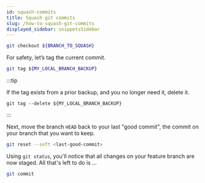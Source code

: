 ```yaml
---
id: squash-commits
title: Squash git commits
slug: /how-to-squash-git-commits
displayed_sidebar: snippetsSidebar
---
```


```sh
git checkout ${BRANCH_TO_SQUASH}
```

For safety, let’s tag the current commit.

```sh
git tag ${MY_LOCAL_BRANCH_BACKUP}
```

:::tip

If the tag exists from a prior backup, and you no longer need it, delete it.

`git tag --delete ${MY_LOCAL_BRANCH_BACKUP}`

:::

Next, move the branch `HEAD` back to your last "good commit", the commit on your branch that you want to keep.

```sh
git reset --soft <last-good-commit>
```

Using `git status`, you'll notice that all changes on your feature branch are now staged.  All that's left to do is ...

```sh
git commit
```
